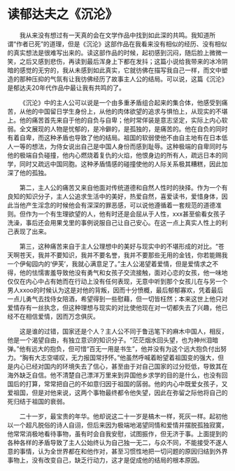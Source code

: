 # 读郁达夫之《沉沦》

&emsp;&emsp;我从来没有想过有一天真的会在文学作品中找到如此深的共鸣。我知道所谓“作者已死”的道理，但是《沉沦》这部作品在我看来没有相似的经历、没有相似的真实想法是很难写出来的。读这部作品的时候，起初感到沉闷，随后脸上微微一笑，之后又感到悲伤，再读到最后浑身上下都在发抖；这篇小说给我带来的冰冷阴暗的感觉的无穷的，我从未感到如此真实，它就彷佛在描写我自己一样，而文中塑造的那种压抑的气氛有让我彷佛经历了故事主人公的结局。可以说，这篇《沉沦》是郁达夫20年代作品中最让我有共鸣的了。

&emsp;&emsp;《沉沦》中的主人公可以说是一个由多重矛盾组合起来的集合体，他感受到痛苦，从他的中国留日学生身份上，从他的肉体欲望的追求与惧怕上，从现实的不堪上。他的痛苦首先来自于他的自负与自卑；他时常佯装是意志坚定，实际上内心软弱。全文展现的人物是忧郁的，是冷僻的，是孤独的，是痛苦的。他在自负的同时有着自卑，而这种矛盾也导致了他的结局。祖国的软弱使他不由自主地有在日本低人一等的想法，为侍女说出自己是中国人身份而感到耻辱。这种极端的自卑同时与他的极端自负碰撞，他内心燃烧着复仇的火焰，他恨身边的所有人，疏远日本的同学，同时又疏远中国同胞。这种矛盾情感的碰撞使他的人际关系极其糟糕，因此加深了他的孤独。

&emsp;&emsp;第二，主人公的痛苦又来自他面对传统道德和自然人性时的抉择。作为一个有良知的知识分子，主人公追求生活中的美好，热爱自然，喜爱读书，爱惜身体，因此当他产生淫念的时候他会有深深的罪恶感，可以说他遵循着一套规范的道德准则。但作为一个有生理欲望的人，他有时还是会屈从于人性，xxx甚至偷看女孩子洗澡，事后还会用果戈里的事例说服自己让自己安心。在这一点上真实人性上的利己表现了出来。

&emsp;&emsp;第三，这种痛苦来自于主人公理想中的美好与现实中的不堪形成的对比。“苍天啊苍天，我并不要知识，我并不要名誉，我并不要那些无用的金钱，你若能赐我一个伊甸园内的‘伊芙’，我就心满意足了。”主人公渴望着爱情，但是爱情求之不得，他的怯懦害羞导致他没有勇气和女孩子交流接触，面对心恋的女孩，他一味地仅仅在内心中占有她而在行动上没有任何表现，无意中听到那个女孩儿在与另一个男人xxoo的时候认为这是对他的背叛，因而十分愤概，最后郁郁寡欢，凭着最后一点儿勇气去找侍女陪酒，希望得到一些慰藉，但一切皆枉然；本来这世上他只对爱情存有一丝执念，但这种理想与现实的对比使他现在对一切都失去了兴趣，他已经不在相信爱情，因而万念俱灰。

&emsp;&emsp;这是谁的过错，国家还是个人？主人公不同于鲁迅笔下的麻木中国人，相反，他是一个渴望自由，有独立意识的知识分子。“茫茫烟水回头望，也为神州泪暗弹。”他有远大的抱负，但可惜“百无一用是书生”，他并没有为这个远大抱负付出努力。“胸有大志空嗟叹，无力报国常抒怀。”他虽然呼喊着盼望着祖国变的强大，但是内心已经对国内的环境失去了信心，甚至由于对自己国家的过分贬低，导致其在海外缺乏自信。他不清楚自己漂洋万里来到异国他乡求学的目的是什么，也没有回国后的打算，常常把自己的不如意归因于祖国的孱弱。他的内心中既爱女孩子，又爱祖国，但是对他来说，这两个事物最终都令他失望，因此在弥留之际他将自己的死归结于祖国的衰弱。

&emsp;&emsp;二十一岁，最宝贵的年华。他却说这二十一岁是槁木一样，死灰一样。起初他以一个超凡脱俗的诗人自诩，但后来因为极端地渴望同情和爱情并摆脱孤独寂寞，他常常消极地看待事物，虽有时会自我安慰，试图振作，但无济于事。上面提到的各种各样的矛盾导致了主人公始终认为自己独一无二，与众不同，不能接受不遂人意的事情，认为全世界都在和他作对，甚至习惯性地把一切问题的原因归结到外界事物上，没有改变自己，缺乏行动力，这才是促成他的结局的根本原因。

